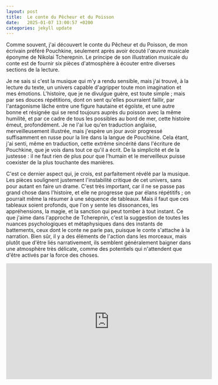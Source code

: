 ```yaml
---
layout: post
title:  Le conte du Pêcheur et du Poisson
date:   2025-01-07 13:00:57 +0200
categories: jekyll update
---
```


Comme souvent, j'ai découvert le conte du Pêcheur et du Poisson, de mon écrivain préféré Pouchkine, seulement après avoir écouté l'œuvre musicale éponyme de Nikolai Tcherepnin. Le principe de son illustration musicale du conte est de fournir six pièces d'atmosphère à écouter entre diverses sections de la lecture.

Je ne sais si c'est la musique qui m'y a rendu sensible, mais j'ai trouvé, à la lecture du texte, un univers capable d'agripper toute mon imagination et mes émotions. L'histoire, que je ne divulgue guère, est toute simple ; mais par ses douces répétitions, dont on sent qu'elles pourraient faillir, par l'antagonisme lâche entre une figure hautaine et égoïste, et une autre bonne et résignée qui se rend toujours auprès du poisson avec la même humilité, et par ce cadre de tous les possibles au bord de mer, cette histoire émeut, profondément. Je ne l'ai lue qu'en traduction anglaise, merveilleusement illustrée, mais j'espère un jour avoir progressé suffisamment en russe pour la lire dans la langue de Pouchkine. Cela étant, j'ai senti, même en traduction, cette extrême sincérité dans l'écriture de Pouchkine, que je vois dans tout ce qu'il a écrit. De la simplicité et de la justesse : il ne faut rien de plus pour que l'humain et le merveilleux puisse coexister de la plus touchante des manières.

C'est ce dernier aspect qui, je crois, est parfaitement révélé par la musique. Les pièces soulignent justement l'instabilité critique de cet univers, sans pour autant en faire un drame. C'est très important, car il ne se passe pas grand chose dans l'histoire, et elle ne progresse que par élans répétitifs ; on pourrait même la résumer à une séquence de tableaux. Mais il faut que ces tableaux soient profonds, que l'on y sente les dissonances, les appréhensions, la magie, et la sanction qui peut tomber à tout instant. Ce que j'aime dans l'approche de Tcherepnin, c'est la suggestion de toutes les nuances psychologiques et métaphysiques dans des instants de battements, ceux dont le conte ne parle pas, puisque le conte s'attache à la narration. Bien sûr, il y a des éléments de l'action dans les morceaux, mais plutôt que d'être liés narrativement, ils semblent généralement baigner dans une atmosphère très délicate, comme des potentiels qui n'attendent que d'être activés par la force des choses.

<iframe width="560" height="315" src="https://www.youtube.com/embed/ANxhdtWi3jw?si=AujG-rjVhT3Xftz8" title="YouTube video player" frameborder="0" allow="accelerometer; autoplay; clipboard-write; encrypted-media; gyroscope; picture-in-picture; web-share" referrerpolicy="strict-origin-when-cross-origin" allowfullscreen></iframe>
